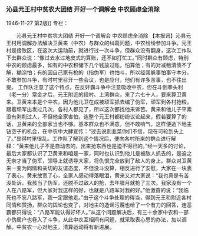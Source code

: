 ### 沁县元王村中贫农大团结  开好一个调解会  中农顾虑全消除

1946-11-27
第2版()
专栏：

　　沁县元王村中贫农大团结
    开好一个调解会
    中农顾虑全消除
    【本报讯】沁县元王村用调解办法解决卫黄来（中农）与群众的纠葛问题，中农纷纷参加斗争。元王村是接敌区，在这次大运动前，就进行过一次斗争，但群众没有翻身，这次工作队下去群众说：“像过去水过地皮式的算账，还不如打忙工。”同时群众有顾虑，特别中农的顾虑最多，如有的中农积储下几个钱放过账，怕算他；有的对减租清债不了解，糊涂怕；有的因自己家有枪的（指伪军）也怕斗，所以经常躲事怕事守本分，不敢参加斗争，有时村里召开一些会议，也是应付，他们有许多苦事，也不往出提。
    工作队注意了这个特点，在反奸霸斗争中注意吸收中农，但在斗倒拳头利（老一分）常金才后，元王附近的段村、上湾群众，来了六七十人，要来算卫黄来。卫黄来本是个中农，因为他儿卫在成被顽军抓去编了伪军，顽军到各村抢粮，跟着顽军出发过几次，各村人都见了，所以这次都找他来诉苦。黄来和他儿子平素没有剥削过人，不但他全家害怕，连整个元王村都纷纷议论起来，假若要算了的话，卫黄来的全部家当也不够。基本群众也不满意，但不敢啃气，这样便造下地主钻空子的机会，在中农中大肆宣传：“过去说割韭菜你们不信，现在可轮到头上了。”显得村里很乱。工作队了解到这个情况后，便向各村所来的群众进行解释：“黄来他儿子不是自动去的，出来抢东西也是迫不得已的。”经一天多的讨论，最后大家都认识了卫黄来和咱是一家，同时也认识到他儿是被敌人抓去的，是迫之无奈才当了伪军，领导上就诱导大家，将仇恨完全放到了敌人的身上。群众对卫黄来一变为同情和亲切的友谊态度，不但没斗没算，相反进行了安慰，大家在一块表了表心，黄来放宽了心，全家人感动得落眼泪，黄来又对大家说：“我也真是有苦没处诉，我孩当了伪军，还脱不过敌人的抢，去年腊月就抢了三次。我家没有一个人在八路军，但大家对我这样的好，也就是八路军对我的好。”他激奋的说：“我临死也不忘八路军，我一定跟他走。”由于这个斗争处理的得当，得到元王和附近各村同情和赞扬，群众的舆论也变了，对地主的造谣污蔑也给了一个有力的回答，连恶霸都只得说：“八路军能认得好坏人。”从这个问题解决后，有三十余家中农和一部小伪属户也卷入了斗争，从此中农互相间有问题，就采取表心思的办法，加以调解。中贫农一心对地主，清算运动将有新进展。
